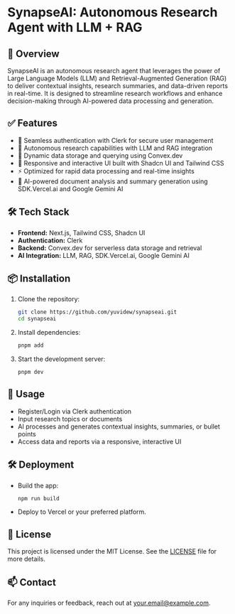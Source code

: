 # SynapseAI: Autonomous Research Agent with LLM + RAG

## 🚀 Overview

SynapseAI is an autonomous research agent that leverages the power of Large Language Models (LLM) and Retrieval-Augmented Generation (RAG) to deliver contextual insights, research summaries, and data-driven reports in real-time. It is designed to streamline research workflows and enhance decision-making through AI-powered data processing and generation.

## ✅ Features

* 🔗 Seamless authentication with Clerk for secure user management
* 🧠 Autonomous research capabilities with LLM and RAG integration
* 📝 Dynamic data storage and querying using Convex.dev
* 🎨 Responsive and interactive UI built with Shadcn UI and Tailwind CSS
* ⚡️ Optimized for rapid data processing and real-time insights
* 🧠 AI-powered document analysis and summary generation using SDK.Vercel.ai and Google Gemini AI

## 🛠️ Tech Stack

* **Frontend:** Next.js, Tailwind CSS, Shadcn UI
* **Authentication:** Clerk
* **Backend:** Convex.dev for serverless data storage and retrieval
* **AI Integration:** LLM, RAG, SDK.Vercel.ai, Google Gemini AI

## 📦 Installation

1. Clone the repository:

   ```bash
   git clone https://github.com/yuvidew/synapseai.git
   cd synapseai
   ```

2. Install dependencies:

   ```bash
   pnpm add
   ```

3. Start the development server:

   ```bash
   pnpm dev
   ```

## 🧪 Usage

* Register/Login via Clerk authentication
* Input research topics or documents
* AI processes and generates contextual insights, summaries, or bullet points
* Access data and reports via a responsive, interactive UI

## 🛠️ Deployment

* Build the app:

  ```bash
  npm run build
  ```
* Deploy to Vercel or your preferred platform.

## 📄 License

This project is licensed under the MIT License. See the [LICENSE](LICENSE) file for more details.

## 📫 Contact

For any inquiries or feedback, reach out at [your.email@example.com](mailto:yd00102@gmail.com).
